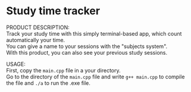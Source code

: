 # Study time tracker

PRODUCT DESCRIPTION: \
Track your study time with this simply terminal-based app, which count automatically your time. \
You can give a name to your sessions with the "subjects system". \
With this product, you can also see your previous study sessions.

USAGE: \
First, copy the `main.cpp` file in a your directory. \
Go to the directory of the `main.cpp` file and write `g++ main.cpp` to compile the file and `./a` to run the .exe file.
